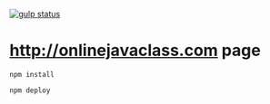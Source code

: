 [![gulp status](https://github.com/onlinejavaclass/onlinejavaclass.github.io/actions/workflows/npm-publish.yml/badge.svg)](https://github.com/onlinejavaclass/onlinejavaclass.github.io/actions/workflows/npm-publish.yml)

# http://onlinejavaclass.com page

```
npm install

npm deploy

```




